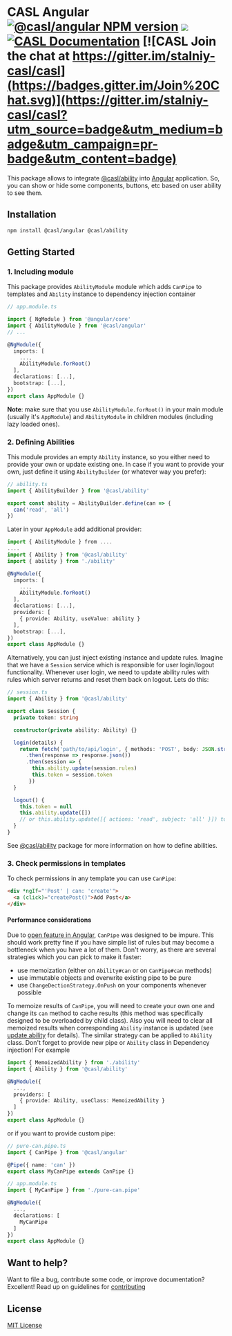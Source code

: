 # CASL Angular [![@casl/angular NPM version](https://badge.fury.io/js/%40casl%2Fangular.svg)](https://badge.fury.io/js/%40casl%2Fangular) [![](https://img.shields.io/npm/dm/%40casl%2Fangular.svg)](https://www.npmjs.com/package/%40casl%2Fangular) [![CASL Documentation](https://img.shields.io/badge/documentation-available-brightgreen.svg)](https://stalniy.github.io/casl/) [![CASL Join the chat at https://gitter.im/stalniy-casl/casl](https://badges.gitter.im/Join%20Chat.svg)](https://gitter.im/stalniy-casl/casl?utm_source=badge&utm_medium=badge&utm_campaign=pr-badge&utm_content=badge)

This package allows to integrate [@casl/ability][casl-ability] into [Angular][angular] application. So, you can show or hide some components, buttons, etc based on user ability to see them.

## Installation

```sh
npm install @casl/angular @casl/ability
```

## Getting Started

### 1. Including module

This package provides `AbilityModule` module which adds `CanPipe` to templates and `Ability` instance to dependency injection container

```ts
// app.module.ts

import { NgModule } from '@angular/core'
import { AbilityModule } from '@casl/angular'
// ...

@NgModule({
  imports: [
    ...,
    AbilityModule.forRoot()
  ],
  declarations: [...],
  bootstrap: [...],
})
export class AppModule {}
```

**Note**: make sure that you use `AbilityModule.forRoot()` in your main module (usually it's `AppModule`) and `AbilityModule` in children modules (including lazy loaded ones).

### 2. Defining Abilities

This module provides an empty `Ability` instance, so you either need to provide your own or update existing one. In case if you want to provide your own, just define it using `AbilityBuilder` (or whatever way you prefer):

```ts
// ability.ts
import { AbilityBuilder } from '@casl/ability'

export const ability = AbilityBuilder.define(can => {
  can('read', 'all')
})
```

Later in your `AppModule` add additional provider:

```ts
import { AbilityModule } from ....
....
import { Ability } from '@casl/ability'
import { ability } from './ability'

@NgModule({
  imports: [
    ...,
    AbilityModule.forRoot()
  ],
  declarations: [...],
  providers: [
    { provide: Ability, useValue: ability }
  ],
  bootstrap: [...],
})
export class AppModule {}
```

Alternatively, you can just inject existing instance and update rules.
Imagine that we have a `Session` service which is responsible for user login/logout functionality. Whenever user login, we need to update ability rules with rules which server returns and reset them back on logout. Lets do this:

```ts
// session.ts
import { Ability } from '@casl/ability'

export class Session {
  private token: string

  constructor(private ability: Ability) {}

  login(details) {
    return fetch('path/to/api/login', { methods: 'POST', body: JSON.stringify(details) })
      .then(response => response.json())
      .then(session => {
        this.ability.update(session.rules)
        this.token = session.token
       })
  }

  logout() {
    this.token = null
    this.ability.update([])
    // or this.ability.update([{ actions: 'read', subject: 'all' }]) to make everything to be readonly
  }
}
```

See [@casl/ability][casl-ability] package for more information on how to define abilities.

### 3. Check permissions in templates

To check permissions in any template you can use `CanPipe`:

```html
<div *ngIf="'Post' | can: 'create'">
  <a (click)="createPost()">Add Post</a>
</div>
```

#### Performance considerations

Due to [open feature in Angular](https://github.com/angular/angular/issues/15041), `CanPipe` was designed to be impure. This should work pretty fine if you have simple list of rules but may become a bottleneck when you have a lot of them.
Don't worry, as there are several strategies which you can pick to make it faster:

* use memoization (either on `Ability#can` or on `CanPipe#can` methods)
* use immutable objects and overwrite existing pipe to be pure
* use `ChangeDectionStrategy.OnPush` on your components whenever possible

To memoize results of `CanPipe`, you will need to create your own one and change its `can` method to cache results (this method was specifically designed to be overloaded by child class). Also you will need to clear all memoized results when corresponding `Ability` instance is updated (see [update ability][update-ability] for details).
The similar strategy can be applied to `Ability` class. Don't forget to provide new pipe or `Ability` class in Dependency injection! For example

```ts
import { MemoizedAbility } from './ability'
import { Ability } from '@casl/ability'

@NgModule({
  ...,
  providers: [
    { provide: Ability, useClass: MemoizedAbility }
  ]
})
export class AppModule {}
```

or if you want to provide custom pipe:

```ts
// pure-can.pipe.ts
import { CanPipe } from '@casl/angular'

@Pipe({ name: 'can' })
export class MyCanPipe extends CanPipe {}

// app.module.ts
import { MyCanPipe } from './pure-can.pipe'

@NgModule({
  ...,
  declarations: [
    MyCanPipe
  ]
})
export class AppModule {}
```

## Want to help?

Want to file a bug, contribute some code, or improve documentation? Excellent! Read up on guidelines for [contributing][contributing]

## License

[MIT License](http://www.opensource.org/licenses/MIT)

[contributing]: /CONTRIBUTING.md
[angular]: https://angular.io/
[update-ability]: https://stalniy.github.io/casl/abilities/2017/07/20/define-abilities.html#update-abilities
[casl-ability]: http://npmjs.com/package/@casl/ability
